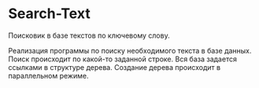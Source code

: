 # Search-Text
Поисковик в базе текстов по ключевому слову.

Реализация программы по поиску необходимого текста в базе данных. Поиск происходит по какой-то заданной строке. Вся база задается ссылками в структуре дерева. Создание дерева происходит в параллельном режиме.
